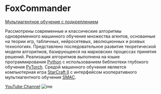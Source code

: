 # FoxCommander
[Мультиагентное обучение с подкреплением](https://bmstu.press/catalog/item/7198/) 

Рассмотрены современные и классические алгоритмы одновременного машинного обучения множества агентов, основанные на теории игр, табличных, нейросетевых, эволюционных и роевых технологиях. Представлено последовательное развитие теоретической модели алгоритмов, базирующееся на марковских процессах принятия решений. Реализация алгоритмов выполнена на языке программирования [Python](https://www.anaconda.com/products/individual) с использованием библиотеки глубокого обучения [PyTorch](https://pytorch.org/). Средой машинного обучения является компьютерная игра [StarCraft II](https://starcraft2.com/ru-ru/) с интерфейсом кооперативного мультиагентного обучения [SMAC](https://github.com/oxwhirl/smac).

[YouTube Channel](https://www.youtube.com/channel/UC33QPEjSlfA8P9rG0HtiH6g/videos)
![me](https://github.com/Alekat13/FoxCommander/blob/master/MARL_book_anime-m.gif)
